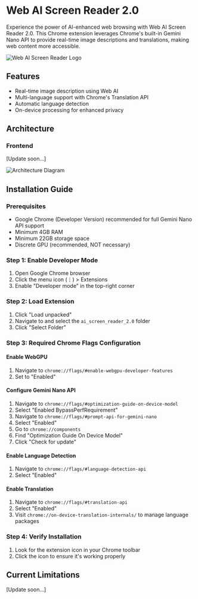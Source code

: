 # Web AI Screen Reader 2.0

Experience the power of AI-enhanced web browsing with Web AI Screen Reader 2.0. This Chrome extension leverages Chrome's built-in Gemini Nano API to provide real-time image descriptions and translations, making web content more accessible.

![Web AI Screen Reader Logo](updatelater)

## Features
- Real-time image description using Web AI
- Multi-language support with Chrome's Translation API
- Automatic language detection
- On-device processing for enhanced privacy

## Architecture

### Frontend
[Update soon...]

![Architecture Diagram](updatelater)

## Installation Guide

### Prerequisites
- Google Chrome (Developer Version) recommended for full Gemini Nano API support
- Minimum 4GB RAM
- Minimum 22GB storage space
- Discrete GPU (recommended, NOT necessary)

### Step 1: Enable Developer Mode
1. Open Google Chrome browser
2. Click the menu icon (⋮) > Extensions
3. Enable "Developer mode" in the top-right corner

### Step 2: Load Extension
1. Click "Load unpacked"
2. Navigate to and select the `ai_screen_reader_2.0` folder
3. Click "Select Folder"

### Step 3: Required Chrome Flags Configuration

#### Enable WebGPU
1. Navigate to `chrome://flags/#enable-webgpu-developer-features`
2. Set to "Enabled"

#### Configure Gemini Nano API
1. Navigate to `chrome://flags/#optimization-guide-on-device-model`
2. Select "Enabled BypassPerfRequirement"
3. Navigate to `chrome://flags/#prompt-api-for-gemini-nano`
4. Select "Enabled"
5. Go to `chrome://components`
6. Find "Optimization Guide On Device Model"
7. Click "Check for update"

#### Enable Language Detection
1. Navigate to `chrome://flags/#language-detection-api`
2. Select "Enabled"

#### Enable Translation
1. Navigate to `chrome://flags/#translation-api`
2. Select "Enabled"
3. Visit `chrome://on-device-translation-internals/` to manage language packages

### Step 4: Verify Installation
1. Look for the extension icon in your Chrome toolbar
2. Click the icon to ensure it's working properly

## Current Limitations
[Update soon...]